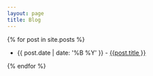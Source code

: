 ```yaml
---
layout: page
title: Blog
---
```


{% for post in site.posts %}
<ul>
    <li>{{ post.date | date: '%B %Y' }}  - <a href="{{ post.url }}"> {{post.title }}</a> </li>
</ul>
{% endfor %}